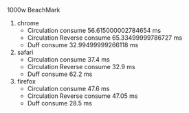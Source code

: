 1000w BeachMark
1. chrome
    - Circulation consume 56.615000002784654 ms
    - Circulation Reverse consume 65.33499999786727 ms
    - Duff consume 32.99499999266118 ms
2. safari
    - Circulation consume 37.4 ms
    - Circulation Reverse consume 32.9 ms
    - Duff consume 62.2 ms
3. firefox
    - Circulation consume 47.6 ms
    - Circulation Reverse consume 47.05 ms
    - Duff consume 28.5 ms
